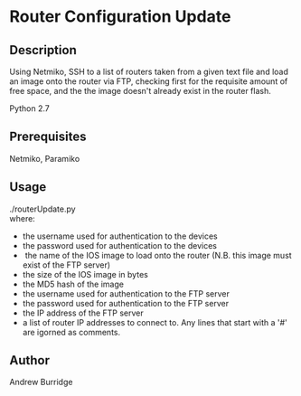 # Router Configuration Update

## Description 
Using Netmiko, SSH to a list of routers taken from a given text file and load an image onto the router via FTP, checking first for the requisite amount of free space, and the the image doesn't already exist in the router flash.  								

Python 2.7


## Prerequisites

Netmiko, Paramiko


## Usage

./routerUpdate.py <username> <password> <image> <size>  <ftpuser> <ftppasswprd> <ftpserver> <textfile>	
where:
- <username> the username used for authentication to the devices
- <password> the password used for authentication to the devices
- <image> 	 the name of the IOS image to load onto the router (N.B. this image must exist of the FTP server)
- <size> 	 the size of the IOS image in bytes
- <md5> 	 the MD5 hash of the image
- <ftpuser>  the username used for authentication to the FTP server
- <ftppassword>  the password used for authentication to the FTP server
- <ftpuser>  the IP address of the FTP server
- <textfile> a list of router IP addresses to connect to.  Any lines that start with a '#' are igorned as comments.


## Author

Andrew Burridge
